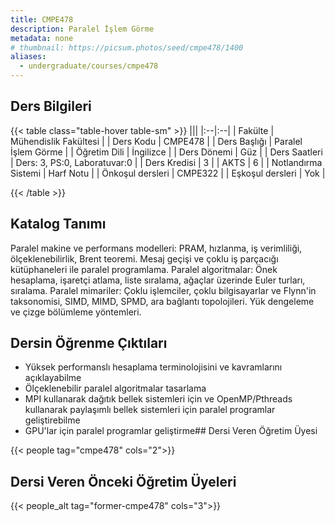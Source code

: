 ```yaml
---
title: CMPE478
description: Paralel İşlem Görme
metadata: none
# thumbnail: https://picsum.photos/seed/cmpe478/1400
aliases:
  - undergraduate/courses/cmpe478
---
```

## Ders Bilgileri

<!-- prettier-ignore-start -->
{{< table class="table-hover table-sm" >}}
|||
|:--|:--|
| Fakülte | Mühendislik Fakültesi |
| Ders Kodu | CMPE478 |
| Ders Başlığı | Paralel İşlem Görme |
| Öğretim Dili | İngilizce |
| Ders Dönemi | Güz |
| Ders Saatleri | Ders: 3, PS:0, Laboratuvar:0 |
| Ders Kredisi | 3 |
| AKTS | 6 |
| Notlandırma Sistemi | Harf Notu |
| Önkoşul dersleri | CMPE322 |
| Eşkoşul dersleri | Yok |

{{< /table >}}
<!-- prettier-ignore-end -->

## Katalog Tanımı

Paralel makine ve performans modelleri: PRAM, hızlanma, iş verimliliği, ölçeklenebilirlik, Brent teoremi. Mesaj geçişi ve çoklu iş parçacığı kütüphaneleri ile paralel programlama. Paralel algoritmalar: Önek hesaplama, işaretçi atlama, liste sıralama, ağaçlar üzerinde Euler turları, sıralama. Paralel mimariler: Çoklu işlemciler, çoklu bilgisayarlar ve Flynn'in taksonomisi, SIMD, MIMD, SPMD, ara bağlantı topolojileri. Yük dengeleme ve çizge bölümleme yöntemleri.

## Dersin Öğrenme Çıktıları

- Yüksek performanslı hesaplama terminolojisini ve kavramlarını açıklayabilme
- Ölçeklenebilir paralel algoritmalar tasarlama
- MPI kullanarak dağıtık bellek sistemleri için ve OpenMP/Pthreads kullanarak paylaşımlı bellek sistemleri için paralel programlar geliştirebilme
- GPU'lar için paralel programlar geliştirme## Dersi Veren Öğretim Üyesi

{{< people tag="cmpe478" cols="2">}}

## Dersi Veren Önceki Öğretim Üyeleri

{{< people_alt tag="former-cmpe478" cols="3">}}
